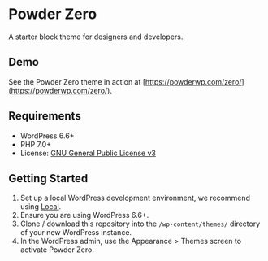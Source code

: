 # Powder Zero

A starter block theme for designers and developers.

## Demo

See the Powder Zero theme in action at [https://powderwp.com/zero/](https://powderwp.com/zero/).

## Requirements

- WordPress 6.6+
- PHP 7.0+
- License: [GNU General Public License v3](https://www.gnu.org/licenses/gpl-3.0.html)

## Getting Started

1. Set up a local WordPress development environment, we recommend using [Local](https://localwp.com/).
2. Ensure you are using WordPress 6.6+.
3. Clone / download this repository into the `/wp-content/themes/` directory of your new WordPress instance.
4. In the WordPress admin, use the Appearance > Themes screen to activate Powder Zero.
